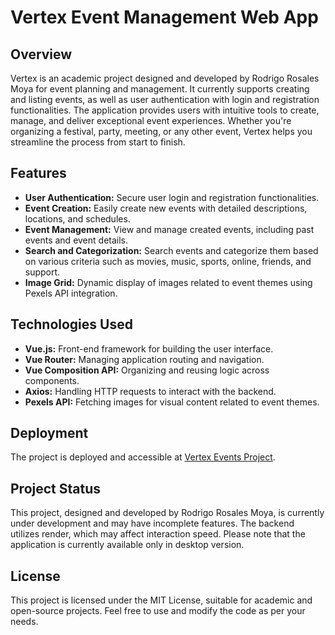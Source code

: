 # Vertex Event Management Web App

## Overview

Vertex is an academic project designed and developed by Rodrigo Rosales Moya for event planning and management. It currently supports creating and listing events, as well as user authentication with login and registration functionalities. The application provides users with intuitive tools to create, manage, and deliver exceptional event experiences. Whether you're organizing a festival, party, meeting, or any other event, Vertex helps you streamline the process from start to finish.

## Features

- **User Authentication:** Secure user login and registration functionalities.
- **Event Creation:** Easily create new events with detailed descriptions, locations, and schedules.
- **Event Management:** View and manage created events, including past events and event details.
- **Search and Categorization:** Search events and categorize them based on various criteria such as movies, music, sports, online, friends, and support.
- **Image Grid:** Dynamic display of images related to event themes using Pexels API integration.

## Technologies Used

- **Vue.js:** Front-end framework for building the user interface.
- **Vue Router:** Managing application routing and navigation.
- **Vue Composition API:** Organizing and reusing logic across components.
- **Axios:** Handling HTTP requests to interact with the backend.
- **Pexels API:** Fetching images for visual content related to event themes.

## Deployment

The project is deployed and accessible at [Vertex Events Project](https://vertex-events-project.netlify.app/).

## Project Status

This project, designed and developed by Rodrigo Rosales Moya, is currently under development and may have incomplete features. The backend utilizes render, which may affect interaction speed. Please note that the application is currently available only in desktop version.

## License

This project is licensed under the MIT License, suitable for academic and open-source projects. Feel free to use and modify the code as per your needs.

